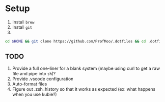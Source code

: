 # Setup

1. Install `brew`
2. Install `git`
3.
```bash
cd $HOME && git clone https://github.com/ProfMoo/.dotfiles && cd .dotfiles && ./install
```

## TODO

1. Provide a full one-liner for a blank system (maybe using curl to get a raw file and pipe into `sh`)?
2. Provide .vscode configuration
3. Auto-format files
4. Figure out .zsh_history so that it works as expected (ex: what happens when you use kubie?)
